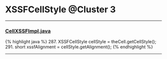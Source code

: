 # XSSFCellStyle @Cluster 3

***

### [CellXSSFImpl.java](https://searchcode.com/codesearch/view/72854552/)
{% highlight java %}
287. XSSFCellStyle cellStyle = theCell.getCellStyle();
291. short xssfAlignment = cellStyle.getAlignment();
{% endhighlight %}

***

